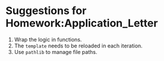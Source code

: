 # Suggestions for Homework:Application_Letter

1. Wrap the logic in functions.
2. The `template` needs to be reloaded in each iteration.
3. Use `pathlib` to manage file paths.
